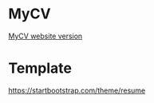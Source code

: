 # MyCV

[MyCV website version](https://cv.phannd.me)

# Template

 https://startbootstrap.com/theme/resume
